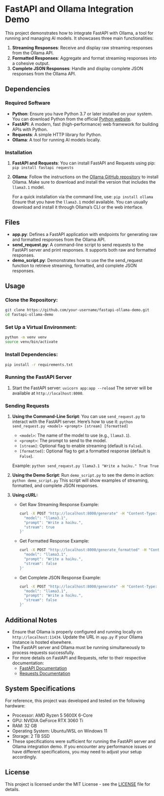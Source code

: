 # FastAPI and Ollama Integration Demo

This project demonstrates how to integrate FastAPI with Ollama, a tool for running and managing AI models. It showcases three main functionalities:
1. **Streaming Responses**: Receive and display raw streaming responses from the Ollama API.
2. **Formatted Responses**: Aggregate and format streaming responses into a cohesive output.
3. **Complete JSON Responses**: Handle and display complete JSON responses from the Ollama API.

## Dependencies
### Required Software
- **Python**: Ensure you have Python 3.7 or later installed on your system. You can download Python from the official [Python website](https://www.python.org/downloads/).
- **FastAPI**: A modern, fast (high-performance) web framework for building APIs with Python.
- **Requests**: A simple HTTP library for Python.
- **Ollama**: A tool for running AI models locally.

### Installation
1. **FastAPI and Requests**:
    You can install FastAPI and Requests using pip:
    `pip install fastapi requests`
    
2. **Ollama**:
    Follow the instructions on the [Ollama GitHub repository](https://github.com/ollama/ollama) to install Ollama. Make sure to download and install the version that includes the `llama3.1` model.
    
    For a quick installation via the command line, use:
    `pip install ollama`
    Ensure that you have the `llama3.1` model available. You can usually download and install it through Ollama’s CLI or the web interface.
    
## Files
- **app.py**: Defines a FastAPI application with endpoints for generating raw and formatted responses from the Ollama API.
- **send_request.py**: A command-line script to send requests to the FastAPI server and print responses. It supports both raw and formatted responses.
- **demo_script.py**: Demonstrates how to use the the send_request function to retrieve streaming, formatted, and complete JSON responses.

## Usage
### Clone the Repository:
```sh
git clone https://github.com/your-username/fastapi-ollama-demo.git
cd fastapi-ollama-demo
```
### Set Up a Virtual Environment:
```sh
python -m venv venv
source venv/bin/activate
```
### Install Dependencies:
```sh
pip install -r requirements.txt
```
### Running the FastAPI Server
1. Start the FastAPI server:
    `uvicorn app:app --reload`
    The server will be available at `http://localhost:8000`.
### Sending Requests
1. **Using the Command-Line Script**:
    You can use `send_request.py` to interact with the FastAPI server. Here’s how to use it:
    `python send_request.py <model> <prompt> [stream] [formatted]`
    - `<model>`: The name of the model to use (e.g., `llama3.1`).
    - `<prompt>`: The prompt to send to the model.
    - `[stream]`: Optional flag to enable streaming (default is `False`).
    - `[formatted]`: Optional flag to get a formatted response (default is `False`).
    
    Example:
    `python send_request.py llama3.1 "Write a haiku." True True`
    
2. **Using the Demo Script**:
    Run `demo_script.py` to see the demo in action:
    `python demo_script.py`
    This script will show examples of streaming, formatted, and complete JSON responses.

3. **Using cURL:**
   - Get Raw Streaming Response Example:
        ```sh
        curl -X POST "http://localhost:8000/generate" -H "Content-Type: application/json" -d '{
          "model": "llama3.1",
          "prompt": "Write a haiku.",
          "stream": true
        }'
        ```
   - Get Formatted Response Example:
        ```sh
        curl -X POST "http://localhost:8000/generate_formatted" -H "Content-Type: application/json" -d '{
          "model": "llama3.1",
          "prompt": "Write a haiku.",
          "stream": false
        }'
        ```
   - Get Complete JSON Response Example:
        ```sh
        curl -X POST "http://localhost:8000/generate" -H "Content-Type: application/json" -d '{
          "model": "llama3.1",
          "prompt": "Write a haiku.",
          "stream": false
        }'
        ```
   
    
## Additional Notes

- Ensure that Ollama is properly configured and running locally on `http://localhost:11434`. Update the URL in `app.py` if your Ollama instance is hosted elsewhere.
- The FastAPI server and Ollama must be running simultaneously to process requests successfully.
- For more details on FastAPI and Requests, refer to their respective documentation:
    - [FastAPI Documentation](https://fastapi.tiangolo.com/)
    - [Requests Documentation](https://requests.readthedocs.io/en/latest/)

## System Specifications
For reference, this project was developed and tested on the following hardware:
- Processor: AMD Ryzen 5 5600X 6-Core
- GPU: NVIDIA GeForce RTX 3060 Ti
- RAM: 32 GB
- Operating System: Ubuntu/WSL on Windows 11
- Storage: 2 TB SSD
- These specifications were sufficient for running the FastAPI server and Ollama integration demo. If you encounter any performance issues or have different specifications, you may need to adjust your setup accordingly.

## License
This project is licensed under the MIT License - see the [LICENSE](LICENSE) file for details.
